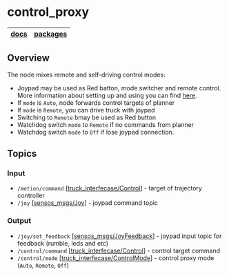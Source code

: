 # control_proxy

| [**docs**](../../doc/README.md) | [**packages**](../README.md) |
|---------------------------------|------------------------------|

## Overview
The node mixes remote and self-driving control modes:
- Joypad may be used as Red batton, mode switcher and remote control. More information about setting up and using you can find [here](../../doc/remote_control.md).
- If `mode` is `Auto`, node forwards control targets of planner
- If `mode` is `Remote`, you can drive truck with joypad
- Switching to `Remote` bmay be used as Red button
- Watchdog switch `mode`  to `Remote` if no commands from planner
- Watchdog switch `mode` to `Off` if lose joypad connection.

## Topics
### Input
- `/motion/command` [[truck_interfecase/Control](https://github.com/robotics-laboratory/truck/blob/master/packages/truck_interfaces/msg/Control.msg)] - target of trajectory controller
- `/joy` [[sensos_msgs/Joy](http://docs.ros.org/en/melodic/api/sensor_msgs/html/msg/Joy.html)] - joypad command topic

### Output
- `/joy/set_feedback` [[sensos_msgs/JoyFeedback](http://docs.ros.org/en/melodic/api/sensor_msgs/html/msg/JoyFeedback.html)] - joypad input topic for feedback (rumble, leds and etc) 
- `/control/command` [[truck_interfecase/Control](https://github.com/robotics-laboratory/truck/blob/master/packages/truck_interfaces/msg/Control.msg)] - control target command
- `/control/mode` [[truck_interfecase/ControlMode](https://github.com/robotics-laboratory/truck/blob/master/packages/truck_interfaces/msg/ControlMode.msg)] - control proxy mode (`Auto`, `Remote`, `Off`)
